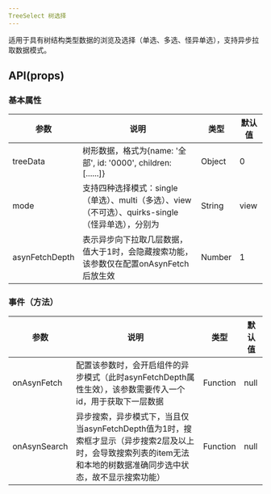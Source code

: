 ```yaml
---
TreeSelect 树选择
---
```


适用于具有树结构类型数据的浏览及选择（单选、多选、怪异单选），支持异步拉取数据模式。

## API(props)

### 基本属性
| 参数 | 说明 | 类型 | 默认值 |
| --- | --- | --- | --- |
| treeData | 树形数据，格式为{name: '全部', id: '0000', children: \[......\]} | Object | 0 |
| mode | 支持四种选择模式：single（单选）、multi（多选）、view（不可选）、quirks-single（怪异单选），分别为 | String | view |
| asynFetchDepth | 表示异步向下拉取几层数据，值大于1时，会隐藏搜索功能，该参数仅在配置onAsynFetch后放生效 | Number | 1 |

### 事件（方法）
| 参数 | 说明 | 类型 | 默认值 |
| --- | --- | --- | --- |
| onAsynFetch | 配置该参数时，会开启组件的异步模式（此时asynFetchDepth属性生效），该参数需要传入一个id，用于获取下一层数据 | Function | null |
| onAsynSearch | 异步搜索，异步模式下，当且仅当asynFetchDepth值为1时，搜索框才显示（异步搜索2层及以上时，会导致搜索列表的item无法和本地的树数据准确同步选中状态，故不显示搜索功能） | Function | null |


